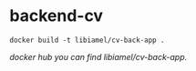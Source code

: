 # backend-cv

`docker build -t libiamel/cv-back-app .`

*docker hub you can find libiamel/cv-back-app.*
